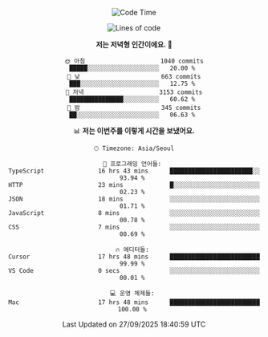 <div align='center'>
 
<!--START_SECTION:waka-->
![Code Time](http://img.shields.io/badge/Code%20Time-4%2C645%20hrs%2053%20mins-blue)

![Lines of code](https://img.shields.io/badge/%EC%A0%80%EB%8A%94%20%EC%97%AC%ED%83%9C%EA%B9%8C%EC%A7%80%20-2.1%20million%20%EC%A4%84%EC%9D%98%20%EC%BD%94%EB%93%9C%EB%A5%BC%20%EC%9E%91%EC%84%B1%ED%96%88%EC%96%B4%EC%9A%94.-blue)

**저는 저녁형 인간이에요. 🦉** 

```text
🌞 아침                     1040 commits        █████░░░░░░░░░░░░░░░░░░░░   20.00 % 
🌆 낮　                     663 commits         ███░░░░░░░░░░░░░░░░░░░░░░   12.75 % 
🌃 저녁                     3153 commits        ███████████████░░░░░░░░░░   60.62 % 
🌙 밤　                     345 commits         ██░░░░░░░░░░░░░░░░░░░░░░░   06.63 % 
```


📊 **저는 이번주를 이렇게 시간을 보냈어요.** 

```text
🕑︎ Timezone: Asia/Seoul

💬 프로그래밍 언어들: 
TypeScript               16 hrs 43 mins      ███████████████████████░░   93.94 % 
HTTP                     23 mins             █░░░░░░░░░░░░░░░░░░░░░░░░   02.23 % 
JSON                     18 mins             ░░░░░░░░░░░░░░░░░░░░░░░░░   01.71 % 
JavaScript               8 mins              ░░░░░░░░░░░░░░░░░░░░░░░░░   00.78 % 
CSS                      7 mins              ░░░░░░░░░░░░░░░░░░░░░░░░░   00.69 % 

🔥 에디터들: 
Cursor                   17 hrs 48 mins      █████████████████████████   99.99 % 
VS Code                  0 secs              ░░░░░░░░░░░░░░░░░░░░░░░░░   00.01 % 

💻 운영 체제들: 
Mac                      17 hrs 48 mins      █████████████████████████   100.00 % 
```


 Last Updated on 27/09/2025 18:40:59 UTC
<!--END_SECTION:waka-->
 </div>
<!---
Emewjin/Emewjin is a ✨ special ✨ repository because its `README.md` (this file) appears on your GitHub profile.
You can click the Preview link to take a look at your changes.
--->
